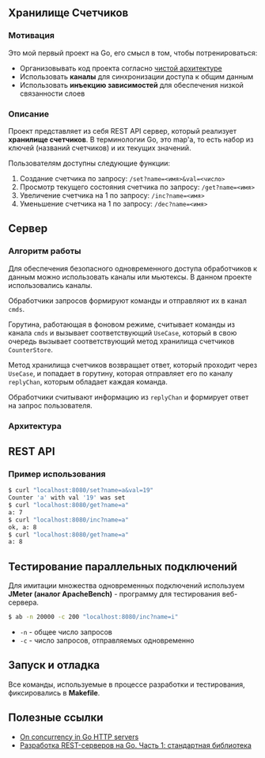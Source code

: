 ## Хранилище Счетчиков
### Мотивация
Это мой первый проект на Go, его смысл в том, чтобы потренироваться:
* Организовывать код проекта согласно [чистой архитектуре](https://github.com/evrone/go-clean-template)
* Использовать **каналы** для синхронизации доступа к общим данным
* Использовать **инъекцию зависимостей** для обеспечения низкой связанности слоев

### Описание
Проект представляет из себя REST API сервер, который реализует **хранилище счетчиков**. В терминологии Go, это map'а, то есть набор из ключей (названий счетчиков) и их текущих значений.

Пользователям доступны следующие функции:
1. Создание счетчика по запросу: `/set?name=<имя>&val=<число>`
2. Просмотр текущего состояния счетчика по запросу: `/get?name=<имя>`
3. Увеличение счетчика на 1 по запросу: `/inc?name=<имя>`
4. Уменьшение счетчика на 1 по запросу: `/dec?name=<имя>`

## Сервер
### Алгоритм работы
Для обеспечения безопасного одновременного доступа обработчиков к данным можно использовать каналы или мьютексы. В данном проекте использовались каналы.

Обработчики запросов формируют команды и отправляют их в канал `cmds`.

Горутина, работающая в фоновом режиме, считывает команды из канала `cmds` и вызывает соответствующий `UseCase`, который в свою очередь вызывает соответствующий метод хранилища счетчиков `CounterStore`.

Метод хранилища счетчиков возвращает ответ, который проходит через `UseCase`, и попадает в горутину, которая отправляет его по каналу `replyChan`, которым обладает каждая команда.

Обработчики считывают информацию из `replyChan` и формирует ответ на запрос пользователя.

### Архитектура

## REST API
### Пример использования
```bash
$ curl "localhost:8080/set?name=a&val=19"
Counter 'a' with val '19' was set
$ curl "localhost:8080/get?name=a"
a: 7
$ curl "localhost:8080/inc?name=a"
ok, a: 8
$ curl "localhost:8080/get?name=a"
a: 8
```

## Тестирование параллельных подключений
Для имитации множества одновременных подключений используем **JMeter (аналог ApacheBench)** - программу для тестирования веб-сервера.

```bash
$ ab -n 20000 -c 200 "localhost:8080/inc?name=i"
```

* `-n` - общее число запросов
* `-c` - число запросов, отправляемых одновременно

## Запуск и отладка
Все команды, используемые в процессе разработки и тестирования, фиксировались в **Makefile**. 

## Полезные ссылки
* [On concurrency in Go HTTP servers](https://eli.thegreenplace.net/2019/on-concurrency-in-go-http-servers/)
* [Разработка REST-серверов на Go. Часть 1: стандартная библиотека](https://habr.com/ru/companies/ruvds/articles/559816/)